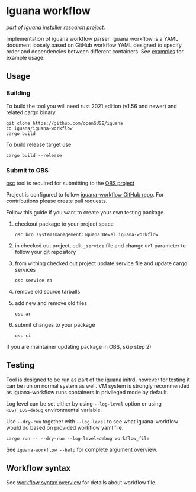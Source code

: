 # Iguana workflow

_part of [Iguana installer research project](https://github.com/openSUSE/iguana)._

Implementation of iguana workflow parser. Iguana workflow is a YAML document loosely based on GitHub workflow YAML designed to specify order and dependencies between different containers. See [examples](examples) for example usage.

## Usage

### Building

To build the tool you will need rust 2021 edition (v1.56 and newer) and related cargo binary.

```
git clone https://github.com/openSUSE/iguana
cd iguana/iguana-workflow
cargo build
```

To build release target use
```
cargo build --release
```

### Submit to OBS

[osc](https://openbuildservice.org/help/manuals/obs-user-guide/art.obs.bg.html#sec.obsbg.req) tool is required for submitting to the [OBS project](https://build.opensuse.org/package/show/systemsmanagement:Iguana:Devel/iguana-workflow)

Project is configured to follow [iguana-workflow GitHub repo](https://github.com/openSUSE/iguana). For contributions please create pull requests.

Follow this guide if you want to create your own testing package.

1) checkout package to your project space

    `osc bco systemsmanagement:Iguana:Devel iguana-workflow`

2) in checked out project, edit `_service` file and change `url` parameter to follow your git repository

3) from withing checked out project update service file and update cargo services

    `osc service ra`

4) remove old source tarballs
5) add new and remove old files

    `osc ar`

6) submit changes to your package

    `osc ci`

If you are maintainer updating package in OBS, skip step 2)


## Testing

Tool is designed to be run as part of the iguana initrd, however for testing it can be run on normal system as well. VM system is strongly recommended as iguana-workflow runs containers in privileged mode by default.

Log level can be set either by using `--log-level` option or using `RUST_LOG=debug` environmental variable.

Use `--dry-run` together with `--log-level` to see what iguana-workflow would do based on provided workflow yaml file.

    cargo run -- --dry-run --log-level=debug workflow_file

See `iguana-workflow --help` for complete argument overview.

## Workflow syntax

See [workflow syntax overview](Workflow.md) for details about workflow file.
